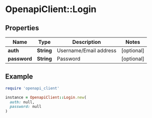 # OpenapiClient::Login

## Properties

| Name | Type | Description | Notes |
| ---- | ---- | ----------- | ----- |
| **auth** | **String** | Username/Email address | [optional] |
| **password** | **String** | Password | [optional] |

## Example

```ruby
require 'openapi_client'

instance = OpenapiClient::Login.new(
  auth: null,
  password: null
)
```

